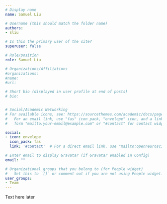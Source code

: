 ```yaml
---
# Display name
name: Samuel Liu

# Username (this should match the folder name)
authors:
- sliu

# Is this the primary user of the site?
superuser: false

# Role/position
role: Samuel Liu

# Organizations/Affiliations
#organizations:
#name: 
#url:

# Short bio (displayed in user profile at end of posts)
# bio:


# Social/Academic Networking
# For available icons, see: https://sourcethemes.com/academic/docs/page-builder/#icons
#   For an email link, use "fas" icon pack, "envelope" icon, and a link in the
#   form "mailto:your-email@example.com" or "#contact" for contact widget.

social:
- icon: envelope
  icon_pack: fas
  link: '#contact'  # For a direct email link, use "mailto:openneuroscience@gmail.com".

# Enter email to display Gravatar (if Gravatar enabled in Config)
email: ""

# Organizational groups that you belong to (for People widget)
#   Set this to `[]` or comment out if you are not using People widget.
user_groups:
- Team
---
```


Text here later
